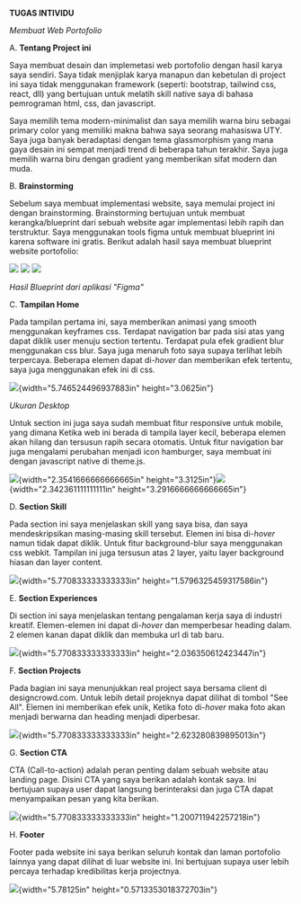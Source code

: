 **TUGAS INTIVIDU**

*Membuat Web Portofolio*

A.  **Tentang Project ini**

Saya membuat desain dan implemetasi web portofolio dengan hasil karya
saya sendiri. Saya tidak menjiplak karya manapun dan kebetulan di
project ini saya tidak menggunakan framework (seperti: bootstrap,
tailwind css, react, dll) yang bertujuan untuk melatih skill native saya
di bahasa pemrograman html, css, dan javascript.

Saya memilih tema modern-minimalist dan saya memilih warna biru sebagai
primary color yang memiliki makna bahwa saya seorang mahasiswa UTY. Saya
juga banyak beradaptasi dengan tema glassmorphism yang mana gaya desain
ini sempat menjadi trend di beberapa tahun terakhir. Saya juga memilih
warna biru dengan gradient yang memberikan sifat modern dan muda.

B.  **Brainstorming**

Sebelum saya membuat implementasi website, saya memulai project ini
dengan brainstorming. Brainstorming bertujuan untuk membuat
kerangka/blueprint dari sebuah website agar implementasi lebih rapih dan
terstruktur. Saya menggunakan tools figma untuk membuat blueprint ini
karena software ini gratis. Berikut adalah hasil saya membuat blueprint
website portofolio:

![](vertopal_c92bbb92ef51452094b8dd182b6bf203/media/image1.png)
![](vertopal_c92bbb92ef51452094b8dd182b6bf203/media/image2.png)
![](vertopal_c92bbb92ef51452094b8dd182b6bf203/media/image2.png)

*Hasil Blueprint dari aplikasi "Figma"*

C.  **Tampilan Home**

Pada tampilan pertama ini, saya memberikan animasi yang smooth
menggunakan keyframes css. Terdapat navigation bar pada sisi atas yang
dapat diklik user menuju section tertentu. Terdapat pula efek gradient
blur menggunakan css blur. Saya juga menaruh foto saya supaya terlihat
lebih terpercaya. Beberapa elemen dapat di-*hover* dan memberikan efek
tertentu, saya juga menggunakan efek ini di css.

![](vertopal_c92bbb92ef51452094b8dd182b6bf203/media/image5.png){width="5.746524496937883in"
height="3.0625in"}

*Ukuran Desktop*

Untuk section ini juga saya sudah membuat fitur responsive untuk mobile,
yang dimana Ketika web ini berada di tampila layer kecil, beberapa
elemen akan hilang dan tersusun rapih secara otomatis. Untuk fitur
navigation bar juga mengalami perubahan menjadi icon hamburger, saya
membuat ini dengan javascript native di theme.js.

![](vertopal_c92bbb92ef51452094b8dd182b6bf203/media/image6.png){width="2.3541666666666665in"
height="3.3125in"}![](vertopal_c92bbb92ef51452094b8dd182b6bf203/media/image7.png){width="2.342361111111111in"
height="3.2916666666666665in"}

D.  **Section Skill**

Pada section ini saya menjelaskan skill yang saya bisa, dan saya
mendeskripsikan masing-masing skill tersebut. Elemen ini bisa di-*hover*
namun tidak dapat diklik. Untuk fitur background-blur saya menggunakan
css webkit. Tampilan ini juga tersusun atas 2 layer, yaitu layer
background hiasan dan layer content.

![](vertopal_c92bbb92ef51452094b8dd182b6bf203/media/image8.png){width="5.770833333333333in"
height="1.5796325459317586in"}

E.  **Section Experiences**

Di section ini saya menjelaskan tentang pengalaman kerja saya di
industri kreatif. Elemen-elemen ini dapat di-*hover* dan memperbesar
heading dalam. 2 elemen kanan dapat diklik dan membuka url di tab baru.

![](vertopal_c92bbb92ef51452094b8dd182b6bf203/media/image9.png){width="5.770833333333333in"
height="2.036350612423447in"}

F.  **Section Projects**

Pada bagian ini saya menunjukkan real project saya bersama client di
designcrowd.com. Untuk lebih detail projeknya dapat dilihat di tombol
"See All". Elemen ini memberikan efek unik, Ketika foto di-*hover­* maka
foto akan menjadi berwarna dan heading menjadi diperbesar.

![](vertopal_c92bbb92ef51452094b8dd182b6bf203/media/image10.png){width="5.770833333333333in"
height="2.623280839895013in"}

G.  **Section CTA**

CTA (Call-to-action) adalah peran penting dalam sebuah website atau
landing page. Disini CTA yang saya berikan adalah kontak saya. Ini
bertujuan supaya user dapat langsung berinteraksi dan juga CTA dapat
menyampaikan pesan yang kita berikan.

![](vertopal_c92bbb92ef51452094b8dd182b6bf203/media/image11.png){width="5.770833333333333in"
height="1.200711942257218in"}

H.  **Footer**

Footer pada website ini saya berikan seluruh kontak dan laman portofolio
lainnya yang dapat dilihat di luar website ini. Ini bertujuan supaya
user lebih percaya terhadap kredibilitas kerja projectnya.

![](vertopal_c92bbb92ef51452094b8dd182b6bf203/media/image12.png){width="5.78125in"
height="0.5713353018372703in"}
